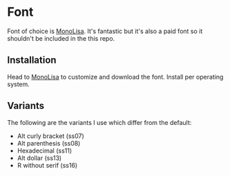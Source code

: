 # Font

Font of choice is [MonoLisa](https://monolisa.dev). It's fantastic but it's also a paid font so it shouldn't be included in the this repo.

## Installation

Head to [MonoLisa](https://www.monolisa.dev/orders) to customize and download the font. Install per operating system.

## Variants

The following are the variants I use which differ from the default:

- Alt curly bracket (ss07)
- Alt parenthesis (ss08)
- Hexadecimal (ss11)
- Alt dollar (ss13)
- R without serif (ss16)